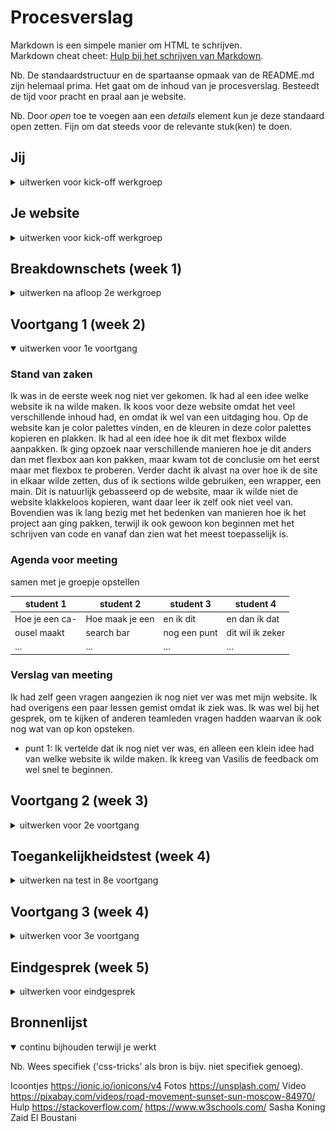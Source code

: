 # Procesverslag
Markdown is een simpele manier om HTML te schrijven.  
Markdown cheat cheet: [Hulp bij het schrijven van Markdown](https://github.com/adam-p/markdown-here/wiki/Markdown-Cheatsheet).

Nb. De standaardstructuur en de spartaanse opmaak van de README.md zijn helemaal prima. Het gaat om de inhoud van je procesverslag. Besteedt de tijd voor pracht en praal aan je website.

Nb. Door *open* toe te voegen aan een *details* element kun je deze standaard open zetten. Fijn om dat steeds voor de relevante stuk(ken) te doen.





## Jij

<details>
<summary>uitwerken voor kick-off werkgroep</summary>

### Auteur:
Brent Duineveld

#### Je startniveau:
Blauw

#### Je focus:
Surface plane, al hoewel is mijn website volledig responsive.
 
</details>





## Je website

<details>
<summary>uitwerken voor kick-off werkgroep</summary>

### Je opdracht:
https://brentjeh.github.io/blokweb/

#### Screenshot(s) van de eerste pagina (small screen): 
Homepage  
<img src="images/screenshot_homepage.png" width="375px" alt="De homepage. Hier zie je alle color palettes waar je uit kan kiezen.">

#### Screenshot(s) van de tweede pagina (small screen):
Color Palette Page 
<img src="images/screenshot_colorpalettepage.png" width="375px" alt="Pagina als je op een color palette hebt geklikt via de homepage.">
 
</details>



## Breakdownschets (week 1)

<details>
<summary>uitwerken na afloop 2e werkgroep</summary>

### de hele pagina: 
<img src="images/dummy-plaatje.jpg" width="375px" alt="breakdown van de hele pagina">

### dynamisch deel (bijv menu): 
<img src="images/dummy-plaatje.jpg" width="375px" alt="breakdown van een dynamisch deel">

### wellicht nog een dynamisch deel (bijv filter): 
<img src="images/dummy-plaatje.jpg" width="375px" alt="breakdown van nog een dynamisch deel">

</details>





## Voortgang 1 (week 2)

<details open>
<summary>uitwerken voor 1e voortgang</summary>

### Stand van zaken
Ik was in de eerste week nog niet ver gekomen. Ik had al een idee welke website ik na wilde maken. Ik koos voor deze website omdat het veel verschillende inhoud had, en omdat ik wel van een uitdaging hou. Op de website kan je color palettes vinden, en de kleuren in deze color palettes kopieren en plakken. Ik had al een idee hoe ik dit met flexbox wilde aanpakken. Ik ging opzoek naar verschillende manieren hoe je dit anders dan met flexbox aan kon pakken, maar kwam tot de conclusie om het eerst maar met flexbox te proberen. Verder dacht ik alvast na over hoe ik de site in elkaar wilde zetten, dus of ik sections wilde gebruiken, een wrapper, een main. Dit is natuurlijk gebasseerd op de website, maar ik wilde niet de website klakkeloos kopieren, want daar leer ik zelf ook niet veel van. Bovendien was ik lang bezig met het bedenken van manieren hoe ik het project aan ging pakken, terwijl ik ook gewoon kon beginnen met het schrijven van code en vanaf dan zien wat het meest toepasselijk is.


### Agenda voor meeting
samen met je groepje opstellen

| student 1      | student 2          | student 3    | student 4        |
| ---            | ---                | ---          | ---              |
| Hoe je een ca- | Hoe maak je een    | en ik dit    | en dan ik dat    |
| ousel maakt    | search bar         | nog een punt | dit wil ik zeker |
| ...            | ...                | ...          | ...              |


### Verslag van meeting
Ik had zelf geen vragen aangezien ik nog niet ver was met mijn website. Ik had overigens een paar lessen gemist omdat ik ziek was. Ik was wel bij het gesprek, om te kijken of anderen teamleden vragen hadden waarvan ik ook nog wat van op kon opsteken.

- punt 1: Ik vertelde dat ik nog niet ver was, en alleen een klein idee had van welke website ik wilde maken. Ik kreeg van Vasilis de feedback om wel snel te beginnen.

</details>





## Voortgang 2 (week 3)

<details>
<summary>uitwerken voor 2e voortgang</summary>

### Stand van zaken
Ik begon met het maken van mijn website. Ik had al een soort structuur bedacht en had dit ook al gerealiseerd in HTML. Ik had voor een groot deel al de HTML en CSS voor de homepage klaar. Om alles responsive te houden begon ik eerst met flexbox. Dit lukte eerst vrij goed, maar hoe verder ik aan het werk was met mijn code hoe meer ik me realiseerde dat onoverzichtelijk werd en dat ik telkens dingen moest veranderen om de responsiveness te behouden, wat ik niet mooi vond. Ik begon ook al aan de CSS, wat het lastigere was van de twee.


### Agenda voor meeting
samen met je groepje opstellen

| student 1      | student 2          | student 3    | student 4        |
| ---            | ---                | ---          | ---              |
| dit bespreken  | en dit             | en ik dit    | en dan ik dat    |
| en dat ook nog | dit als er tijd is | nog een punt | dit wil ik zeker |
| ...            | ...                | ...          | ...              |


### Verslag van meeting
hier na afloop snel de uitkomsten van de meeting vastleggen

- Ik kon er helaas bij deze meeting niet bij zijn vanwege ziekte.

</details>





## Toegankelijkheidstest (week 4)

<details>
<summary>uitwerken na test in 8e voortgang</summary>

### Bevindingen
1.   Kleuren contrast was goed.
2.   Ik had weining alt tags op mijn website. Hierdoor kunnen bezoekers met een visuele beperking niet horen waar bijvoorbeeld een foto over gaat.
3.   Mijn website doet wat er van de gebruiker verwacht wordt.
4.   Mijn website is toegankelijk voor mensen met een motorieke handicap.

#### 1. Kleuren contrast was goed
Een bevinding die me meteen al duidelijk was is dat de kleuren contrast goed is. Bovendien heb ik de kleuren van de site overgenomen, dus het is niet heel gek dat de orginele        maker van de website hier al rekening mee heeft gehouden. Omdat er veel verschillende kleuren worden gebruikt kan het zijn dat sommige kleuren in de color palette wel erg op          elkaar lijken. Maar dit is een beetje het probleem waar je sowieso wel tegen aan loopt als je een website maakt die te maken heeft met kleuren en de vele verschillende varianten      van deze kleuren.

#### 2. Weinig alt tags
Ik had weining alt tags op mijn website. Hierdoor kunnen bezoekers met een visuele beperking niet horen waar bijvoorbeeld een foto over gaat. Als je blind bent heeft het niet heel veel zin om mijn website te gebruiken, aangezien blinde mensen geen kleuren kunnen zien. Toch heb ik gekozen om het wel toegankelijk te maken voor blinde mensen, aangezien je niet altijd weet wat hun intenties zijn op jou website.
Ik heb voor elke video, foto, en waar het nog meer nodig is (bij color palettes bijvoorbeeld) alt tags neergezet zodat ook bezoekers met een visuele beperking toegang hebben tot de website.

#### 3. Mijn website doet wat er van de gebruiker verwacht wordt.
Door de website zo in te stellen dat de gebruiker kan verwachten wat er gebeurt als hij interactie heeft met bepaalde elemenenten. Ook al is dit niet persee iets waar mensen met een beperking tegen aan lopen, vond ik het toch belangrijk om dit te noteren aangezien het wel bijdraagt aan de toegankelijkheid van de website. Voorbeelden van deze verwachtingen zijn dat als je op een van de color palettes klikt, dat je naar de color palette toegebracht wordt.
 
#### 4. Toegankelijk voor mensen met een motorieke handicap.
Door de toegankelijkheid voor mensen met een motorieke handicap van de website zelf te testen heb ik een apparaat gebruikt die je op je huid kan zetten en die je constant schokken geeft. Door de schokken trilt je arm erg en wordt het lastiger om accuraat op items op de website te klikken. De conclusie die ik trok was dat de website makkelijk te bedienen is. De color palette DIVS zijn groot, de items in de More tools and products section waren ook groot genoeg om geklikt te worden. Zelfs de links in de header en footer waren niet moeilijk om te gebruiken.

</details>





## Voortgang 3 (week 4)

<details>
<summary>uitwerken voor 3e voortgang</summary>

### Stand van zaken
Wat minder goed ging was dat ik overnieuw moest beginnen met mijn code. Althans, moest niet, maar ik koos hier zelf voor omdat de code zo compliceert werd dat ik telkens tegen een nieuw probleem aan liep. Overigens was dat ook niet de bedoeling van de opdracht, de code moest mooi zijn. Responsiveness werkte door de over gecompliceerde code niet zoals ik wilde, veel objecten in mijn html begonnen over elkaar heen te lopen en de styling werkte niet zoals hoe ik het wilde. Op dit punt raadpleegde ik de studentassistenten, in de hoop ze een betere manier hadden van het maken van een responsive website. Een van de studentassistenten gaf me het advies om met CSS grid te werken. Ik was hier eerst best skeptisch over, aangezien ik nooit met grid had gewerkt, en bang was dat het leren van CSS grid veel extra tijd ging kosten waarvan ik al niet heel veel had. Uiteindelijk gaf ik het een kans en besloot me te verdiepen in grid, waardoor ik er vrij snel achterkwam dat de basis van grid niet heel moeilijk was, en dat het gebruiken van grid (voor mij) een stuk makkelijker was dan het gebruiken van flex box. Dankzij grid heb ik ook de hele website responsive kunnen maken. Verder heb ik van unsplash en van pixabay foto's en video's gehaald om als vervanging te gebruiken van de foto's die je op de site had.
 
Wat dus wel goed ging was het gebruiken van CSS grid. Grid maakte het voor mij erg makkelijk om de site volledig responsive te maken, zonder al te veel andere CSS elementen toe te voegen. Ik heb de website niet alleen met grid responsive gemaakt, dus door bepaalde media queries te gebruiken heb ik de website ook afgesteld op tablet voormaat en mobiel formaat. Ook ging het overnieuw coderen van de website vrij makkelijk en liep tegen vrij weinig problemen aan. Verder, om een javascript item toe te voegen aan mijn project, besloot ik een carousel te maken. Ik ben niet de grootste expert in javascript, dus uitvogelen hoe ik dat ging aanpakken was nog best lastig. Met behulp van sites kreeg ik het toch voor elkaar een carousel in elkaar te zetten. Helaas is dit niet helemaal op dezelfde manier gedaan als op de site, maar heb ik wel hetzelfde idee kunnen nabootsen. 


### Agenda voor meeting
samen met je groepje opstellen

| student 1      | student 2          | student 3    | student 4        |
| ---            | ---                | ---          | ---              |
| Hoe je een na- | Responsiveness     | en ik dit    | en dan ik dat    |
| vigatie in een | oplossen           | nog een punt | dit wil ik zeker |
| Footer doet    | ...                | ...          | ...              |


### Verslag van meeting
hier na afloop snel de uitkomsten van de meeting vastleggen

- Ik was zelf tegen een aantal problemen gelopen tijdens het coderen van de website, maar had dit zelf en met hulp van de studentassisten kunnen oplossen. Hier door had ik geen vragen aan Vasilis. Ik luisterde wel mee met de problemen die mijn groepje hadden zodat ik er zelf misschien ook nog wat van kon opsteken.

</details>





## Eindgesprek (week 5)

<details>
<summary>uitwerken voor eindgesprek</summary>

### Stand van zaken
Wat minder goed ging is dat ik mijn tijd slecht gepland had. Uiteindelijk heb ik wel mijn website af kunnen maken en heb ik de surface plane kunnen uitbreiden. Er waren tijden tijdens het werken dat ik sneller dingen moest afraffelen, ook al waren er ook momenten waar ik rustig de tijd had om de website in elkaar te zetten. Ik heb een paar keer overnieuw moeten beginnen, wat het nog lastiger maakt, omdat ik in mijn eigen code verdwaald raakte. Ook pakte ik het responsive maken van de website niet goed aan, waardoor ik telkens tegen een nieuw probleem liep wanneer ik een ander probleem probeerde op te lossen. 
 
Wat wel goed ging is dat de website natuurlijk af is. Ik heb veel geleerd, ik heb geleerd met grid te werken (wat ik persoonlijk toch fijner vind dan flexbox, omdat ik met flexbox telkens met de height van objecten aan het klooien was en met grid kon je een aspect ratio instellen, waardoor de height automatisch responsive was (het zou goed kunnen dat er ook een manier is om dit te doen met flexbox, zonder dat ik dit weet) maar toch vond ik het fijner om met grid te werken zodat je zelf ook het aantal columns en rows kon instellen). Verder ben ik een klein beetje opgeschoten met javascript, ook al vind ik het nog steeds vrij lastig. Ik heb vergeleken met voor dat ik met dit project begon veel nieuwe dingen geleerd, en heb het idee dat ik steeds dichterbij het coderen van een volledige en werkende website kom. 

### Screenshot(s)

hier screenshot(s) van je eindresultaat
 
<img src="images/final_homepage1.png" width="375px" alt="homepage 1ste deel">
<img src="images/final_homepage2.png" width="375px" alt="homepage 2de deel">
<img src="images/final_homepage3.png" width="375px" alt="homepage 3de deel">
<img src="images/final_colorpalette.png" width="375px" alt="color palette">



</details>





## Bronnenlijst

<details open>
<summary>continu bijhouden terwijl je werkt</summary>

Nb. Wees specifiek ('css-tricks' als bron is bijv. niet specifiek genoeg).

Icoontjes	    https://ionic.io/ionicons/v4
Fotos		       https://unsplash.com/
Video 		      https://pixabay.com/videos/road-movement-sunset-sun-moscow-84970/
Hulp          https://stackoverflow.com/
              https://www.w3schools.com/
              Sasha Koning
              Zaid El Boustani

</details>

